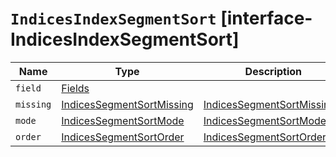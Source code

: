 # `IndicesIndexSegmentSort` [interface-IndicesIndexSegmentSort]

| Name | Type | Description |
| - | - | - |
| `field` | [Fields](./Fields.md) | &nbsp; |
| `missing` | [IndicesSegmentSortMissing](./IndicesSegmentSortMissing.md) | [IndicesSegmentSortMissing](./IndicesSegmentSortMissing.md)[] | &nbsp; |
| `mode` | [IndicesSegmentSortMode](./IndicesSegmentSortMode.md) | [IndicesSegmentSortMode](./IndicesSegmentSortMode.md)[] | &nbsp; |
| `order` | [IndicesSegmentSortOrder](./IndicesSegmentSortOrder.md) | [IndicesSegmentSortOrder](./IndicesSegmentSortOrder.md)[] | &nbsp; |
